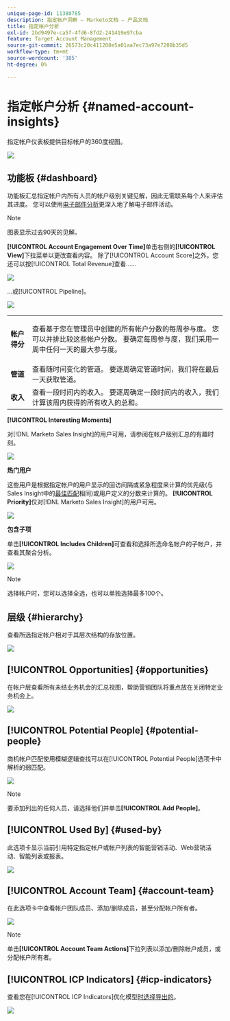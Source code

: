 ```yaml
---
unique-page-id: 11380785
description: 指定帐户洞察 — Marketo文档 — 产品文档
title: 指定帐户分析
exl-id: 2bd9497e-ca5f-4fd6-8fd2-241419e97cba
feature: Target Account Management
source-git-commit: 26573c20c411208e5a01aa7ec73a97e7208b35d5
workflow-type: tm+mt
source-wordcount: '385'
ht-degree: 0%

---
```


# 指定帐户分析 {#named-account-insights}

指定帐户仪表板提供目标帐户的360度视图。

![](assets/one-1.png)

## 功能板 {#dashboard}

功能板汇总指定帐户内所有人员的帐户级别关键见解，因此无需联系每个人来评估其进度。 您可以使用[电子邮件分析](/help/marketo/product-docs/reporting/email-insights/filtering-in-email-insights.md#account-based-marketing)更深入地了解电子邮件活动。

>[!NOTE]
>
>图表显示过去90天的见解。

**[!UICONTROL Account Engagement Over Time]**&#x200B;单击右侧的&#x200B;**[!UICONTROL View]**&#x200B;下拉菜单以更改查看内容。 除了[!UICONTROL Account Score]之外，您还可以按[!UICONTROL Total Revenue]查看……

![](assets/two-new.png)

...或[!UICONTROL Pipeline]。

![](assets/three-new.png)

<table>
 <tbody>
  <tr>
   <td><strong><span class="uicontrol">帐户得分</span></strong></td>
   <td><p>查看基于您在<span class="uicontrol">管理员</span>中创建的所有帐户分数的每周参与度。 您可以并排比较这些帐户分数。 要确定每周参与度，我们采用一周中任何一天的最大参与度。</p></td>
  </tr>
  <tr>
   <td><strong><span class="uicontrol">管道</span></strong></td>
   <td>查看随时间变化的管道。 要逐周确定管道时间，我们将在最后一天获取管道。</td>
  </tr>
  <tr>
   <td><strong><span class="uicontrol">收入</span></strong></td>
   <td>查看一段时间内的收入。 要逐周确定一段时间内的收入，我们计算该周内获得的所有收入的总和。</td>
  </tr>
 </tbody>
</table>

**[!UICONTROL Interesting Moments]**

对[!DNL Marketo Sales Insight]的用户可用，请参阅在帐户级别汇总的有趣时刻。

![](assets/int-mom.png)

**热门用户**

这些用户是根据指定帐户的用户显示的回访间隔或紧急程度来计算的优先级(与Sales Insight中的[最佳匹配](/help/marketo/product-docs/marketo-sales-insight/msi-for-salesforce/features/stars-and-flames/priority-urgency-relative-score-and-best-bets.md)相同)或用户定义的分数来计算的。 **[!UICONTROL Priority]**&#x200B;仅对[!DNL Marketo Sales Insight]的用户可用。

![](assets/top-ten.png)

**包含子项**

单击&#x200B;**[!UICONTROL Includes Children]**&#x200B;可查看和选择所选命名帐户的子帐户，并查看其聚合分析。

![](assets/abm.png)

>[!NOTE]
>
>选择帐户时，您可以选择全选，也可以单独选择最多100个。

## 层级 {#hierarchy}

查看所选指定帐户相对于其层次结构的存放位置。

![](assets/hierarchy.png)

## [!UICONTROL Opportunities] {#opportunities}

在帐户层查看所有未结业务机会的汇总视图，帮助营销团队将重点放在关闭特定业务机会上。

![](assets/four-1.png)

## [!UICONTROL Potential People] {#potential-people}

商机帐户匹配使用模糊逻辑查找可以在[!UICONTROL Potential People]选项卡中解析的弱匹配。

![](assets/five-1.png)

>[!NOTE]
>
>要添加列出的任何人员，请选择他们并单击&#x200B;**[!UICONTROL Add People]**。

## [!UICONTROL Used By] {#used-by}

此选项卡显示当前引用特定指定帐户或帐户列表的智能营销活动、Web营销活动、智能列表或报表。

![](assets/six-1.png)

## [!UICONTROL Account Team] {#account-team}

在此选项卡中查看帐户团队成员、添加/删除成员，甚至分配帐户所有者。

![](assets/seven-1.png)

>[!NOTE]
>
>单击&#x200B;**[!UICONTROL Account Team Actions]**&#x200B;下拉列表以添加/删除帐户成员，或分配帐户所有者。

## [!UICONTROL ICP Indicators] {#icp-indicators}

查看您在[!UICONTROL ICP Indicators]优化模型[时选择导出的](/help/marketo/product-docs/target-account-management/account-profiling/account-profiling-ranking-and-tuning.md#model-tuning)。

![](assets/eight.png)
